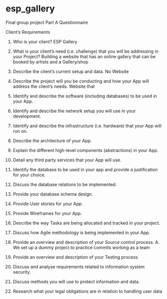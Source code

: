 # esp_gallery
Final group project
Part A Questionnaire

Client’s Requirements
1. Who is your client?
ESP Gallery

2. What is your client’s need (i.e. challenge) that you will be addressing in your
Project?
Building a website that has an online gallery that can be booked by artists and a Gallery/shop 

3. Describe the client’s current setup and data.
No Website

4. Describe the project will you be conducting and how your App will address the client’s needs.
Website that 

5. Identify and describe the software (including databases) to be used in your
App.

6. Identify and describe the network setup you will use in your development.

7. Identify and describe the infrastructure (i.e. hardware) that your App will run on.

8. Describe the architecture of your App.

9. Explain the different high-level components (abstractions) in your App.

10. Detail any third party services that your App will use.

11. Identify the database to be used in your app and provide a justification for your choice.

12. Discuss the database relations to be implemented.

13. Provide your database schema design.

14. Provide User stories for your App.

15. Provide Wireframes for your App.

16. Describe the way Tasks are being allocated and tracked in your project.

17. Discuss how Agile methodology is being implemented in your App.

18. Provide an overview and description of your Source control process.
A. We set up a dummy project to practice commits working as a team

19. Provide an overview and description of your Testing process.

20. Discuss and analyse requirements related to information system security.

21. Discuss methods you will use to protect information and data.

22. Research what your legal obligations are in relation to handling user data
